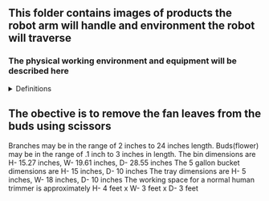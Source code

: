 ## This folder contains images of products the robot arm will handle and environment the robot will traverse
### The physical working environment and equipment will be described here


<details>

<summary> Definitions </summary>

### These are items that will be used in the day to day operations involving the robot.

buds = also called flower or nugs, the final product that will be sold to consumers, the end goal
fan leaves = attached to the buds, they will be removed with scissors and collected for processing and sale
branches = buds are attached to the branches. The branches will be discarded after the buds are trimmed
bin = a black plastic container used to store branches and bud. Some buds may not be attached to branches
scissors =  standard trimming scissors will be used, available locally and normally used by human trimmers
tray = a black plastic tray used for collecting fan leaves and trimmed buds
bucket = a white 5 gallon plastic container that will be used to store the finished buds

</details>

## The obective is to remove the fan leaves from the buds using scissors

Branches may be in the range of 2 inches to 24 inches length.
Buds(flower) may be in the range of .1 inch to 3 inches in length.
The bin dimensions are  H- 15.27 inches, W- 19.61 inches, D- 28.55 inches
The 5 gallon bucket dimensions are H- 15 inches, D- 10 inches
The tray dimensions are H- 5 inches, W- 18 inches, D- 10 inches
The working space for a normal human trimmer is approximately H- 4 feet x W- 3 feet x D- 3 feet
